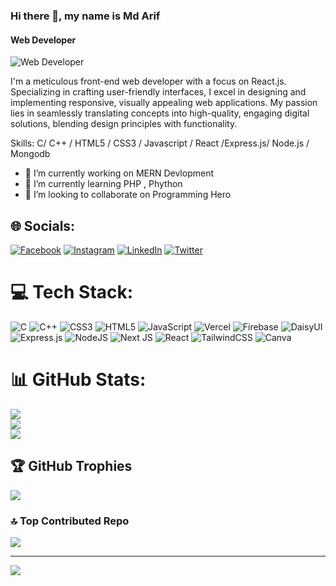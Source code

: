 ### Hi there 👋, my name is Md Arif
#### Web Developer
![Web Developer](https://avatars.githubusercontent.com/u/101608674?v=4)

I'm a meticulous front-end web developer with a focus on React.js. Specializing in crafting user-friendly interfaces, I excel in designing and implementing responsive, visually appealing web applications. My passion lies in seamlessly translating concepts into high-quality, engaging digital solutions, blending design principles with functionality.

Skills: C/ C++ / HTML5 / CSS3 / Javascript / React /Express.js/ Node.js / Mongodb 

- 🔭 I’m currently working on MERN Devlopment 
- 🌱 I’m currently learning PHP , Phython  
- 👯 I’m looking to collaborate on Programming Hero 




## 🌐 Socials:
[![Facebook](https://img.shields.io/badge/Facebook-%231877F2.svg?logo=Facebook&logoColor=white)](https://facebook.com/mdarifhossen.sagor) [![Instagram](https://img.shields.io/badge/Instagram-%23E4405F.svg?logo=Instagram&logoColor=white)](https://instagram.com/mdarifhossen.sagor) [![LinkedIn](https://img.shields.io/badge/LinkedIn-%230077B5.svg?logo=linkedin&logoColor=white)](https://linkedin.com/in/md-arif-howlader-a424b1276) [![Twitter](https://img.shields.io/badge/Twitter-%231DA1F2.svg?logo=Twitter&logoColor=white)](https://twitter.com/ArifRegular) 

# 💻 Tech Stack:
![C](https://img.shields.io/badge/c-%2300599C.svg?style=for-the-badge&logo=c&logoColor=white) ![C++](https://img.shields.io/badge/c++-%2300599C.svg?style=for-the-badge&logo=c%2B%2B&logoColor=white) ![CSS3](https://img.shields.io/badge/css3-%231572B6.svg?style=for-the-badge&logo=css3&logoColor=white) ![HTML5](https://img.shields.io/badge/html5-%23E34F26.svg?style=for-the-badge&logo=html5&logoColor=white) ![JavaScript](https://img.shields.io/badge/javascript-%23323330.svg?style=for-the-badge&logo=javascript&logoColor=%23F7DF1E) ![Vercel](https://img.shields.io/badge/vercel-%23000000.svg?style=for-the-badge&logo=vercel&logoColor=white) ![Firebase](https://img.shields.io/badge/firebase-%23039BE5.svg?style=for-the-badge&logo=firebase) ![DaisyUI](https://img.shields.io/badge/daisyui-5A0EF8?style=for-the-badge&logo=daisyui&logoColor=white) ![Express.js](https://img.shields.io/badge/express.js-%23404d59.svg?style=for-the-badge&logo=express&logoColor=%2361DAFB) ![NodeJS](https://img.shields.io/badge/node.js-6DA55F?style=for-the-badge&logo=node.js&logoColor=white) ![Next JS](https://img.shields.io/badge/Next-black?style=for-the-badge&logo=next.js&logoColor=white) ![React](https://img.shields.io/badge/react-%2320232a.svg?style=for-the-badge&logo=react&logoColor=%2361DAFB) ![TailwindCSS](https://img.shields.io/badge/tailwindcss-%2338B2AC.svg?style=for-the-badge&logo=tailwind-css&logoColor=white) ![Canva](https://img.shields.io/badge/Canva-%2300C4CC.svg?style=for-the-badge&logo=Canva&logoColor=white)
# 📊 GitHub Stats:
![](https://github-readme-stats.vercel.app/api?username=arif1313&theme=radical&hide_border=true&include_all_commits=true&count_private=true)<br/>
![](https://github-readme-streak-stats.herokuapp.com/?user=arif1313&theme=radical&hide_border=true)<br/>
![](https://github-readme-stats.vercel.app/api/top-langs/?username=arif1313&theme=radical&hide_border=true&include_all_commits=true&count_private=true&layout=compact)

## 🏆 GitHub Trophies
![](https://github-profile-trophy.vercel.app/?username=arif1313&theme=radical&no-frame=false&no-bg=false&margin-w=4)

### 🔝 Top Contributed Repo
![](https://github-contributor-stats.vercel.app/api?username=arif1313&limit=5&theme=dark&combine_all_yearly_contributions=true)

---
[![](https://visitcount.itsvg.in/api?id=arif1313&icon=2&color=0)](https://visitcount.itsvg.in)

<!-- Proudly created with GPRM ( https://gprm.itsvg.in ) -->
